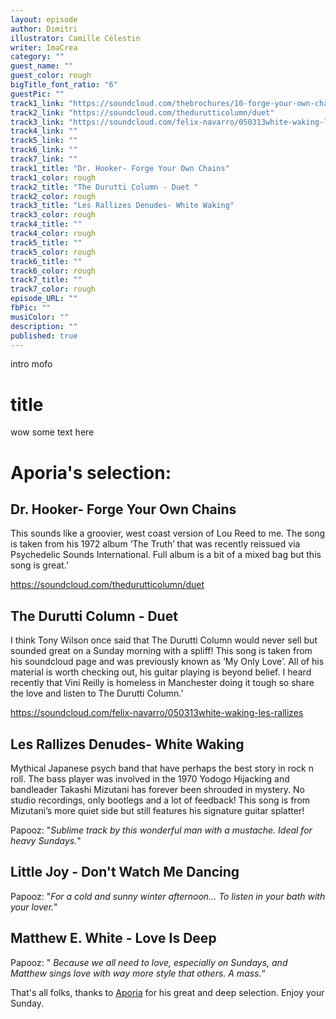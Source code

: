 ```yaml
---
layout: episode
author: Dimitri
illustrator: Camille Célestin
writer: ImaCrea
category: ""
guest_name: ""
guest_color: rough
bigTitle_font_ratio: "6"
guestPic: ""
track1_link: "https://soundcloud.com/thebrochures/10-forge-your-own-chains-d-r"
track2_link: "https://soundcloud.com/thedurutticolumn/duet"
track3_link: "https://soundcloud.com/felix-navarro/050313white-waking-les-rallizes"
track4_link: ""
track5_link: ""
track6_link: ""
track7_link: ""
track1_title: "Dr. Hooker- Forge Your Own Chains"
track1_color: rough
track2_title: "The Durutti Column - Duet "
track2_color: rough
track3_title: "Les Rallizes Denudes- White Waking"
track3_color: rough
track4_title: ""
track4_color: rough
track5_title: ""
track5_color: rough
track6_title: ""
track6_color: rough
track7_title: ""
track7_color: rough
episode_URL: ""
fbPic: ""
musiColor: ""
description: ""
published: true
---
```



<p id="introduction">intro mofo</p>

 

# title

wow some text here

 

# Aporia's selection:

## Dr. Hooker- Forge Your Own Chains

This sounds like a groovier, west coast version of Lou Reed to me. The song is taken from his 1972 album ‘The Truth’ that was recently reissued via Psychedelic Sounds International. Full album is a bit of a mixed bag but this song is great.’

https://soundcloud.com/thedurutticolumn/duet

## The Durutti Column - Duet 

I think Tony Wilson once said that The Durutti Column would never sell but sounded great on a Sunday morning with a spliff! This song is taken from his soundcloud page and was previously known as ‘My Only Love’. All of his material is worth checking out, his guitar playing is beyond belief. I heard recently that Vini Reilly is homeless in Manchester doing it tough so share the love and listen to The Durutti Column.’

https://soundcloud.com/felix-navarro/050313white-waking-les-rallizes

## Les Rallizes Denudes- White Waking

Mythical Japanese psych band that have perhaps the best story in rock n roll. The bass player was involved in the 1970 Yodogo Hijacking and bandleader Takashi Mizutani has forever been shrouded in mystery. No studio recordings, only bootlegs and a lot of feedback! This song is from Mizutani’s more quiet side but still features his signature guitar splatter!


Papooz: "_Sublime track by this wonderful man with a mustache. Ideal for heavy Sundays._"

 

## Little Joy - Don't Watch Me Dancing

Papooz: "_For a cold and sunny winter afternoon... To listen in your bath with your lover._"

 

## Matthew E. White - Love Is Deep

Papooz: " _Because we all need to love, especially on Sundays, and Matthew sings love with way more style that others. A mass._“

 

<p id="outroduction">

That's all folks, thanks to [Aporia](https://aporianz.bandcamp.com/) for his great and deep selection. Enjoy your Sunday.</p>

 